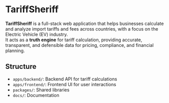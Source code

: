 # TariffSheriff

**TariffSheriff** is a full-stack web application that helps businesses calculate and analyze import tariffs and fees across countries, with a focus on the Electric Vehicle (EV) industry.  
It acts as a **truth engine** for tariff calculation, providing accurate, transparent, and defensible data for pricing, compliance, and financial planning.  

## Structure

- `apps/backend/`: Backend API for tariff calculations
- `apps/frontend/`: Frontend UI for user interactions
- `packages/`: Shared libraries
- `docs/`: Documentation
